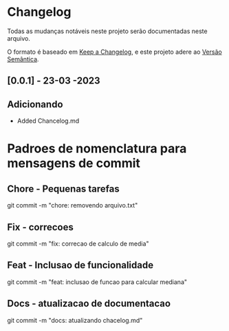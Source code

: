 # Changelog

Todas as mudanças notáveis ​​neste projeto serão documentadas neste arquivo.

O formato é baseado em [Keep a Changelog](https://keepachangelog.com/en/1.0.0/),
e este projeto adere ao [Versão Semântica](https://semver.org/spec/v2.0.0.html).



## [0.0.1] - 23-03 -2023

## Adicionando
- Added Chancelog.md

# Padroes de nomenclatura para mensagens de commit

## Chore - Pequenas tarefas
git commit -m "chore: removendo arquivo.txt"

## Fix - correcoes
git commit -m "fix: correcao de calculo de media"

## Feat - Inclusao de funcionalidade
git commit -m "feat: inclusao de funcao para calcular mediana"

## Docs - atualizacao de documentacao
git commit -m "docs: atualizando chacelog.md"



